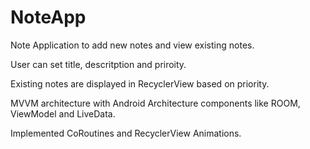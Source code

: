 # NoteApp

Note Application to add new notes and view existing notes.

User can set title, descritption and priroity.

Existing notes are displayed in RecyclerView based on priority. 

MVVM architecture with Android Architecture components like ROOM, ViewModel and LiveData.

Implemented CoRoutines and RecyclerView Animations.
